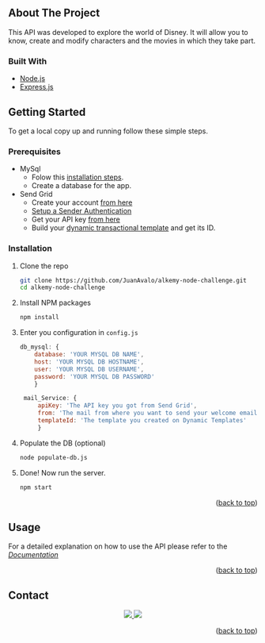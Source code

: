 <div id="top"></div>


## About The Project

This API was developed to explore the world of Disney. It will allow you to know, create and modify characters and the movies in which they take part.


### Built With

* [Node.js](https://nodejs.org/)
* [Express.js](https://expressjs.com/)



<!-- GETTING STARTED -->
## Getting Started

To get a local copy up and running follow these simple steps.

### Prerequisites

* MySql
	* Folow this [installation steps](https://dev.mysql.com/doc/mysql-installation-excerpt/5.7/en/).
	* Create a database for the app.
* Send Grid
	* Create your account [from here](https://sendgrid.com/)
	* [Setup a Sender Authentication](https://docs.sendgrid.com/ui/account-and-settings/how-to-set-up-domain-authentication#setting-up-domain-authentication)
	* Get your API key [from here](https://app.sendgrid.com/settings/api_keys)
	* Build your [dynamic transactional template](https://sendgrid.com/dynamic_templates) and get its ID.
  

### Installation

1. Clone the repo
   ```sh
   git clone https://github.com/JuanAvalo/alkemy-node-challenge.git
   cd alkemy-node-challenge
   ```
2. Install NPM packages
   ```sh
   npm install
   ```
3. Enter you configuration in `config.js`
   ```js
   db_mysql: {
	   database: 'YOUR MYSQL DB NAME',
	   host: 'YOUR MYSQL DB HOSTNAME',
	   user: 'YOUR MYSQL DB USERNAME',
	   password: 'YOUR MYSQL DB PASSWORD'
	   }

	mail_Service: {
		apiKey: 'The API key you got from Send Grid',
		from: 'The mail from where you want to send your welcome email',
		templateId: 'The template you created on Dynamic Templates'
		}
   ```  
4. Populate the DB (optional)
   ```sh
   node populate-db.js
   ``` 
5. Done! Now run the server.
   ```sh
   npm start
   ```

<p align="right">(<a href="#top">back to top</a>)</p>



<!-- USAGE EXAMPLES -->
## Usage

For a detailed explanation on how to use the API please refer to the _[Documentation](https://documenter.getpostman.com/view/19426560/UVeGrmHj)_

<p align="right">(<a href="#top">back to top</a>)</p>

<!-- CONTACT -->
## Contact
<center>
<a href="mailto:avalojuanma@gmail.com"> <img src="https://img.shields.io/badge/Gmail-D14836?style=for-the-badge&logo=gmail&logoColor=white"> </a>
<a href="https://www.linkedin.com/in/avalojuan/"> <img src="https://img.shields.io/badge/LinkedIn-0077B5?style=for-the-badge&logo=linkedin&logoColor=white"> </a>
</center>

<p align="right">(<a href="#top">back to top</a>)</p>